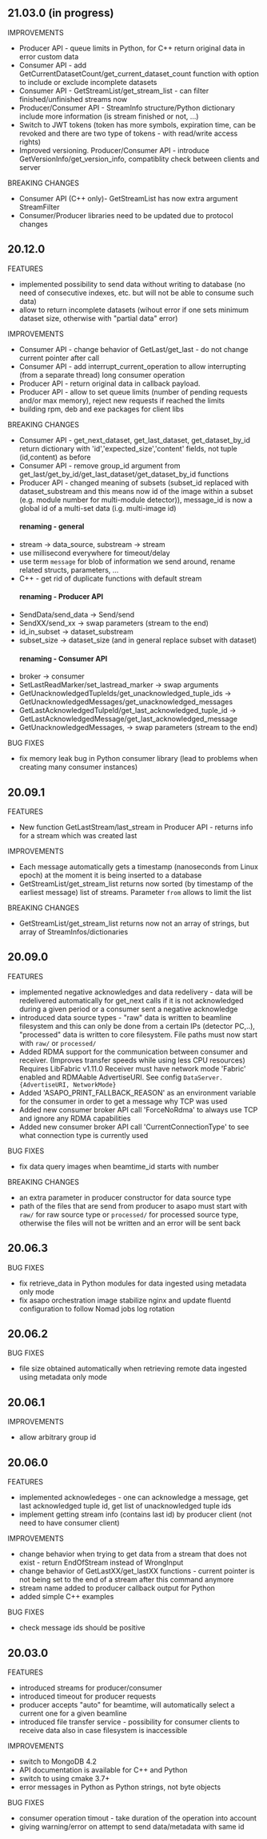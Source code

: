 ## 21.03.0 (in progress)

 IMPROVEMENTS
* Producer API - queue limits in Python, for C++ return original data in error custom data      
* Consumer API - add GetCurrentDatasetCount/get_current_dataset_count function with option to include or exclude incomplete datasets
* Consumer API - GetStreamList/get_stream_list - can filter finished/unfinished streams now
* Producer/Consumer API - StreamInfo structure/Python dictionary include more information (is stream finished or not, ...) 
* Switch to JWT tokens (token has more symbols, expiration time, can be revoked and there are two type of tokens - with read/write access rights)
* Improved versioning. Producer/Consumer API - introduce GetVersionInfo/get_version_info, compatiblity check between clients and server

BREAKING CHANGES
* Consumer API (C++ only)- GetStreamList has now extra argument StreamFilter
* Consumer/Producer libraries need to be updated due to protocol changes

## 20.12.0

FEATURES
* implemented possibility to send data without writing to database (no need of consecutive indexes, etc. but will not be able to consume such data)
* allow to return incomplete datasets (wihout error if one sets minimum dataset size, otherwise with "partial data" error)

 IMPROVEMENTS
* Consumer API - change behavior of GetLast/get_last - do not change current pointer after call
* Consumer API - add interrupt_current_operation to allow interrupting (from a separate thread) long consumer operation  
* Producer API - return original data in callback payload.  
* Producer API - allow to set queue limits (number of pending requests and/or max memory), reject new requests if reached the limits  
* building rpm, deb and exe packages for client libs

BREAKING CHANGES
* Consumer API - get_next_dataset, get_last_dataset, get_dataset_by_id return dictionary with 'id','expected_size','content' fields, not tuple (id,content) as before
* Consumer API - remove group_id argument from get_last/get_by_id/get_last_dataset/get_dataset_by_id functions
* Producer API - changed meaning of subsets (subset_id replaced with dataset_substream and this means now id of the image within a subset (e.g. module number for multi-module detector)), message_id is now a global id of a multi-set data (i.g. multi-image id)
    ####  renaming - general
* stream -> data_source, substream -> stream
* use millisecond everywhere for timeout/delay
* use term `message` for blob of information we send around, rename related structs, parameters, ...
* C++ - get rid of duplicate functions with default stream
    ####  renaming - Producer API
* SendData/send_data -> Send/send    
* SendXX/send_xx -> swap parameters (stream to the end)
* id_in_subset -> dataset_substream
* subset_size -> dataset_size (and in general replace subset with dataset)
    ####  renaming - Consumer API
* broker -> consumer
* SetLastReadMarker/set_lastread_marker -> swap arguments
* GetUnacknowledgedTupleIds/get_unacknowledged_tuple_ids -> GetUnacknowledgedMessages/get_unacknowledged_messages
* GetLastAcknowledgedTulpeId/get_last_acknowledged_tuple_id -> GetLastAcknowledgedMessage/get_last_acknowledged_message
* GetUnacknowledgedMessages, -> swap parameters (stream to the end)

BUG FIXES
* fix memory leak bug in Python consumer library (lead to problems when creating many consumer instances)


## 20.09.1

FEATURES
* New function GetLastStream/last_stream in Producer API - returns info for a stream which was created last 

IMPROVEMENTS
* Each message automatically gets a timestamp (nanoseconds from Linux epoch) at the moment it is being inserted to a database 
* GetStreamList/get_stream_list returns now sorted (by timestamp of the earliest message) list of streams. Parameter `from` allows to limit the list

BREAKING CHANGES
* GetStreamList/get_stream_list returns now not an array of strings, but array of StreamInfos/dictionaries

## 20.09.0

FEATURES
* implemented negative acknowledges and data redelivery - data will be redelivered automatically for get_next calls if it is not acknowledged during a given period or a consumer sent a negative acknowledge  
* introduced data source types - "raw" data is written to beamline filesystem and this can only be done from a certain IPs (detector PC,..),
"processed" data is written to core filesystem. File paths must now start with  `raw/`  or  `processed/`
* Added RDMA support for the communication between consumer and receiver. (Improves transfer speeds while using less CPU resources)
  Requires LibFabric v1.11.0
  Receiver must have network mode 'Fabric' enabled and RDMAable AdvertiseURI. See config `DataServer.{AdvertiseURI, NetworkMode}`
* Added 'ASAPO_PRINT_FALLBACK_REASON' as an environment variable for the consumer in order to get a message why TCP was used
* Added new consumer broker API call 'ForceNoRdma' to always use TCP and ignore any RDMA capabilities
* Added new consumer broker API call 'CurrentConnectionType' to see what connection type is currently used

BUG FIXES
* fix data query images when beamtime_id starts with number 

BREAKING CHANGES
* an extra parameter in producer constructor for data source type
* path of the files that are send from producer to asapo must start with `raw/` for raw source type or `processed/` for processed source type, otherwise the files will not be written and an error will be sent back 

## 20.06.3

BUG FIXES
* fix retrieve_data in Python modules for data ingested using metadata only mode
* fix asapo orchestration image stabilize nginx and update fluentd configuration to follow Nomad jobs log rotation 

## 20.06.2

BUG FIXES
* file size obtained automatically when retrieving remote data ingested using metadata only mode

## 20.06.1

IMPROVEMENTS
* allow arbitrary group id

## 20.06.0
FEATURES
* implemented acknowledeges - one can acknowledge a message, get last acknowledged tuple id, get list of unacknowledged tuple ids
* implement getting stream info (contains last id) by producer client (not need to have consumer client)

IMPROVEMENTS
* change behavior when trying to get data from a stream that does not exist - return EndOfStream instead of WrongInput
* change behavior of GetLastXX/get_lastXX functions - current pointer is not being set to the end of a stream after this command anymore
* stream name added to producer callback output for Python
* added simple C++ examples

BUG FIXES
* check message ids should be positive

## 20.03.0
FEATURES
* introduced streams for producer/consumer
* introduced timeout for producer requests
* producer accepts "auto" for beamtime, will automatically select a current one for a given beamline
* introduced file transfer service - possibility for consumer clients to receive data also in case filesystem is inaccessible

IMPROVEMENTS
* switch to MongoDB 4.2
* API documentation is available for C++ and Python
* switch to using cmake 3.7+
* error messages in Python as Python strings, not byte objects


BUG FIXES
* consumer operation timout - take duration of the operation into account
* giving warning/error on attempt to send data/metadata with same id
